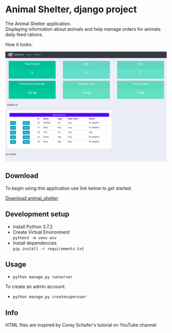 # Animal Shelter, django project

The Animal Shelter application.
<br/>
Displaying information about animals and help manage orders for animals daily feed rations.
<br />

How it looks:

![How it looks](https://github.com/visse0001/animal_shelter/blob/master/static/images/screenshot_animal_shelter.png?raw=true)


## Download

To begin using this application use link below to get started.

[Download animal_shelter](https://github.com/visse0001/animal_shelter)

## Development setup

- install Python 3.7.2
- Create Virtual Environment   
`python3 -m venv env`
- Install dependencies  
`pip install -r requirements.txt`

## Usage

- `python manage.py runserver`

To create an admin account:  
- `python manage.py createsuperuser`

## Info

HTML files are inspired by Corey Schafer's tutorial on YouTube channel.